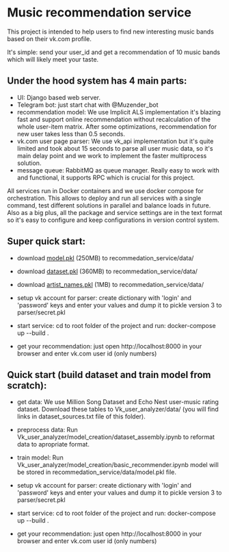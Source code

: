# Music recommendation service
This project is intended to help users to find new interesting music bands based on their vk.com profile.

It's simple: send your user_id and get a recommendation of 10 music bands which will likely meet your taste.

## Under the hood system has 4 main parts:
- UI:
Django based web server.
- Telegram bot:
just start chat with @Muzender_bot
- recommendation model:
We use Implicit ALS implementation it's blazing fast and support online recommendation without recalculation of the whole user-item matrix. After some optimizations, recommendation for new user takes less than 0.5 seconds.
- vk.com user page parser:
We use vk_api implementation but it's quite limited and took about 15 seconds to parse all user music data, so it's main delay point and we work to implement the faster multiprocess solution.
- message queue:
RabbitMQ as queue manager. Really easy to work with and functional, it supports RPC which is crucial for this project.

All services run in Docker containers and we use docker compose for orchestration. This allows to deploy and run all services with a single command, test different solutions in parallel and balance loads in future. Also as a big plus, all the package and service settings are in the text format so it's easy to configure and keep configurations in version control system.

## Super quick start:
- download [model.pkl](https://drive.google.com/open?id=1DfQoraube1tpEtvjUmq9Ue-pBXHJiiih) (250MB) to recommedation_service/data/

- download [dataset.pkl](https://drive.google.com/open?id=1O9dLiuV873pm-MjChUKl_KNQGoFHm1yo) (360MB) to recommedation_service/data/

- download [artist_names.pkl](https://drive.google.com/open?id=1B34f7zOQ83-LvN9nc-Jb2rEtnvKcy88d) (1MB) to recommedation_service/data/

- setup vk account for parser:
create dictionary with 'login' and 'password' keys and enter your values and dump it to pickle version 3 to parser/secret.pkl

- start service:
cd to root folder of the project and run: docker-compose up --build .

- get your recommendation:
just open http://localhost:8000 in your browser and enter vk.com user id (only numbers)

## Quick start (build dataset and train model from scratch):
- get data:
We use Million Song Dataset and Echo Nest user-music rating dataset. 
Download these tables to  Vk_user_analyzer/data/ (you will find links in dataset_sources.txt file of this folder).

- preprocess data:
Run Vk_user_analyzer/model_creation/dataset_assembly.ipynb to reformat data to apropriate format.

- train model:
Run Vk_user_analyzer/model_creation/basic_recommender.ipynb model will be stored in recommedation_service/data/model.pkl file.

- setup vk account for parser:
create dictionary with 'login' and 'password' keys and enter your values and dump it to pickle version 3 to parser/secret.pkl

- start service:
cd to root folder of the project and run: docker-compose up --build .

- get your recommendation:
just open http://localhost:8000 in your browser and enter vk.com user id (only numbers)
